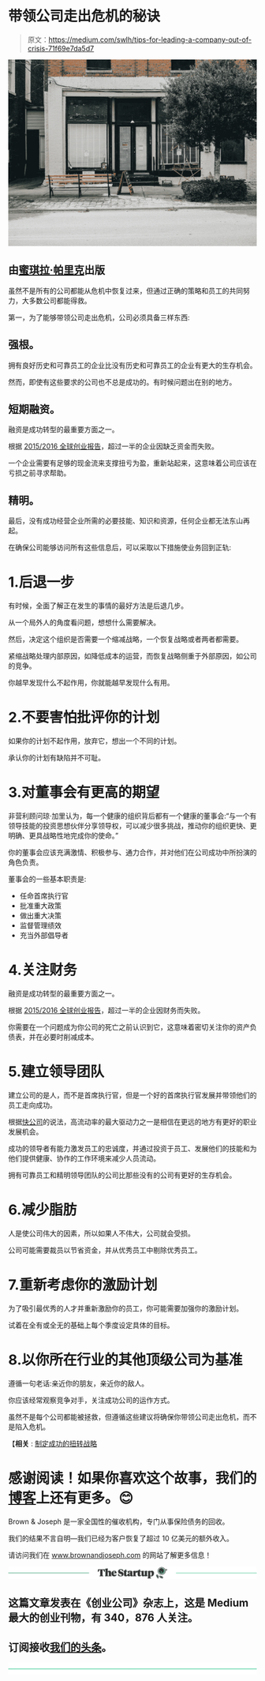 # 带领公司走出危机的秘诀

> 原文：<https://medium.com/swlh/tips-for-leading-a-company-out-of-crisis-71f69e7da5d7>

![](img/5458c1d97a6f8a05e861840a4b7ca085.png)

## 由[蜜琪拉·帕里克](/@mikaelaparrick)出版

虽然不是所有的公司都能从危机中恢复过来，但通过正确的策略和员工的共同努力，大多数公司都能得救。

第一，为了能够带领公司走出危机，公司必须具备三样东西:

## **强根**。

拥有良好历史和可靠员工的企业比没有历史和可靠员工的企业有更大的生存机会。

然而，即使有这些要求的公司也不总是成功的。有时候问题出在别的地方。

## **短期融资**。

融资是成功转型的最重要方面之一。

根据 [2015/2016 全球创业报告](http://www.gemconsortium.org/report/49480)，超过一半的企业因缺乏资金而失败。

一个企业需要有足够的现金流来支撑扭亏为盈，重新站起来，这意味着公司应该在亏损之前寻求帮助。

## **精明**。

最后，没有成功经营企业所需的必要技能、知识和资源，任何企业都无法东山再起。

在确保公司能够访问所有这些信息后，可以采取以下措施使业务回到正轨:

# 1.后退一步

有时候，全面了解正在发生的事情的最好方法是后退几步。

从一个局外人的角度看问题，想想什么需要解决。

然后，决定这个组织是否需要一个缩减战略，一个恢复战略或者两者都需要。

紧缩战略处理内部原因，如降低成本的运营，而恢复战略侧重于外部原因，如公司的竞争。

你越早发现什么不起作用，你就能越早发现什么有用。

# 2.不要害怕批评你的计划

如果你的计划不起作用，放弃它，想出一个不同的计划。

承认你的计划有缺陷并不可耻。

# 3.对董事会有更高的期望

非营利顾问琼·加里认为，每一个健康的组织背后都有一个健康的董事会:“与一个有领导技能的投资思想伙伴分享领导权，可以减少很多挑战，推动你的组织更快、更明确、更具战略性地完成你的使命。”

你的董事会应该充满激情、积极参与、通力合作，并对他们在公司成功中所扮演的角色负责。

董事会的一些基本职责是:

*   任命首席执行官
*   批准重大政策
*   做出重大决策
*   监督管理绩效
*   充当外部倡导者

# 4.关注财务

融资是成功转型的最重要方面之一。

根据 [2015/2016 全球创业报告](http://www.gemconsortium.org/report/49480)，超过一半的企业因财务而失败。

你需要在一个问题成为你公司的死亡之前认识到它，这意味着密切关注你的资产负债表，并在必要时削减成本。

# 5.建立领导团队

建立公司的是人，而不是首席执行官，但是一个好的首席执行官发展并带领他们的员工走向成功。

根据[快公司](https://www.fastcompany.com/3054067/7-habits-of-leaders-who-inspire-loyalty)的说法，高流动率的最大驱动力之一是相信在更远的地方有更好的职业发展机会。

成功的领导者有能力激发员工的忠诚度，并通过投资于员工、发展他们的技能和为他们提供健康、协作的工作环境来减少人员流动。

拥有可靠员工和精明领导团队的公司比那些没有的公司有更好的生存机会。

# 6.减少脂肪

人是使公司伟大的因素，所以如果人不伟大，公司就会受损。

公司可能需要裁员以节省资金，并从优秀员工中剔除优秀员工。

# 7.重新考虑你的激励计划

为了吸引最优秀的人才并重新激励你的员工，你可能需要加强你的激励计划。

试着在全有或全无的基础上每个季度设定具体的目标。

# 8.以你所在行业的其他顶级公司为基准

遵循一句老话:亲近你的朋友，亲近你的敌人。

你应该经常观察竞争对手，关注成功公司的运作方式。

虽然不是每个公司都能被拯救，但遵循这些建议将确保你带领公司走出危机，而不是陷入危机。

【**相关** : [制定成功的扭转战略](https://brownandjoseph.com/developing-a-corporate-turnaround-strategy/)

# 感谢阅读！如果你喜欢这个故事，我们的[博客](https://brownandjoseph.com/blog/)上还有更多。😊

Brown & Joseph 是一家全国性的催收机构，专门从事保险债务的回收。

我们的结果不言自明—我们已经为客户恢复了超过 10 亿美元的额外收入。

请访问我们在 www.brownandjoseph.com 的网站了解更多信息！

[![](img/308a8d84fb9b2fab43d66c117fcc4bb4.png)](https://medium.com/swlh)

## 这篇文章发表在《创业公司》杂志上，这是 Medium 最大的创业刊物，有 340，876 人关注。

## 订阅接收[我们的头条](http://growthsupply.com/the-startup-newsletter/)。

[![](img/b0164736ea17a63403e660de5dedf91a.png)](https://medium.com/swlh)